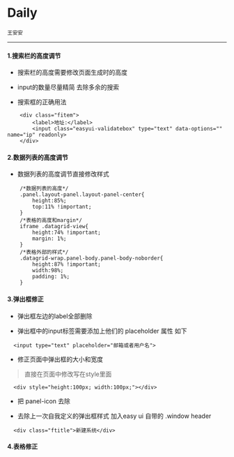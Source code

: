 # Daily

`王安安`

----

#### 1.搜索栏的高度调节

* 搜索栏的高度需要修改页面生成时的高度

* input的数量尽量精简 去除多余的搜索

* 搜索框的正确用法

```
    <div class="fitem">
        <label>地址:</label>
        <input class="easyui-validatebox" type="text" data-options="" name="ip" readonly>
    </div>
```

#### 2.数据列表的高度调节

* 数据列表的高度调节直接修改样式

```
    /*数据列表的高度*/
    .panel.layout-panel.layout-panel-center{
        height:85%;
        top:11% !important;
    }
    /*表格的高度和margin*/
    iframe .datagrid-view{
        height:74% !important;
        margin: 1%;
    }
    /*表格外部的样式*/
    .datagrid-wrap.panel-body.panel-body-noborder{
        height:87% !important;
        width:98%;
        padding: 1%;
    }
```


#### 3.弹出框修正

* 弹出框左边的label全部删除

* 弹出框中的input标签需要添加上他们的 placeholder 属性 如下

```
  <input type="text" placeholder="邮箱或者用户名">
```

  * 修正页面中弹出框的大小和宽度

  > 直接在页面中修改写在style里面

  ```
    <div style="height:100px; width:100px;"></div>
  ```

* 把 panel-icon 去除

* 去除上一次自我定义的弹出框样式 加入easy ui 自带的 .window header
```
  <div class="ftitle">新建系统</div>
```



#### 4.表格修正
